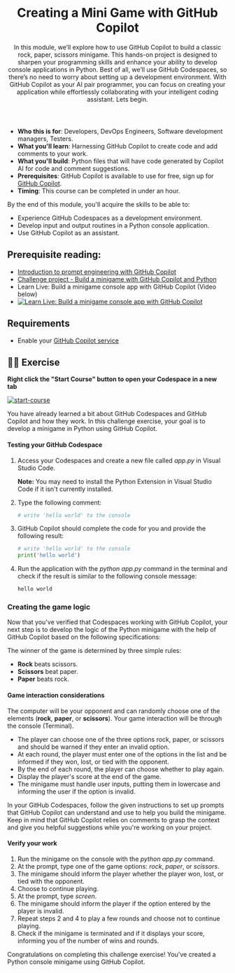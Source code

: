 <header>

# Creating a Mini Game with GitHub Copilot

In this module, we’ll explore how to use GitHub Copilot to build a classic rock, paper, scissors minigame. This hands-on project is designed to sharpen your programming skills and enhance your ability to develop console applications in Python. Best of all, we’ll use GitHub Codespaces, so there’s no need to worry about setting up a development environment. With GitHub Copilot as your AI pair programmer, you can focus on creating your application while effortlessly collaborating with your intelligent coding assistant. Lets begin.

</header>


- **Who this is for**: Developers, DevOps Engineers, Software development managers, Testers.
- **What you'll learn**: Harnessing GitHub Copilot to create code and add comments to your work.
- **What you'll build**: Python files that will have code generated by Copilot AI for code and comment suggestions.
- **Prerequisites**: GitHub Copilot is available to use for free, sign up for [GitHub Copilot](https://gh.io/copilot).
- **Timing**: This course can be completed in under an hour.

By the end of this module, you'll acquire the skills to be able to:

- Experience GitHub Codespaces as a development environment.
- Develop input and output routines in a Python console application.
- Use GitHub Copilot as an assistant.

## Prerequisite reading:
- [Introduction to prompt engineering with GitHub Copilot](https://learn.microsoft.com/training/modules/introduction-prompt-engineering-with-github-copilot//?WT.mc_id=academic-113596-abartolo)
- [Challenge project - Build a minigame with GitHub Copilot and Python](https://learn.microsoft.com/training/modules/challenge-project-create-mini-game-with-copilot/?WT.mc_id=academic-113596-abartolo)
- Learn Live: Build a minigame console app with GitHub Copilot (Video below)
- [![Learn Live: Build a minigame console app with GitHub Copilot](https://mediusimg.event.microsoft.com/video-53275/b508053c0b/thumbnail.jpg?sv=2018-03-28&sr=c&sig=k6NthrPwnvBfDPNAEBQaYaVzlJavZ8pnWuP6OcKm4Bs%3D&se=2028-11-18T05%3A23%3A52Z&sp=r)](https://ignite.microsoft.com/sessions/aeaf1e85-65e2-497d-aaf5-724d85213aa1?WT.mc_id=academic-113596-abartolo)
  

## Requirements

- Enable your [GitHub Copilot service](https://github.com/github-copilot/signup)

## 💪🏽 Exercise

**Right click the "Start Course" button to open your Codespace in a new tab**
 
[![start-course](https://user-images.githubusercontent.com/1221423/235727646-4a590299-ffe5-480d-8cd5-8194ea184546.svg)](https://github.com/new?template_owner=skills&template_name=copilot-codespaces-vscode&owner=%40me&name=skills-copilot-codespaces-vscode&description=My+clone+repository&visibility=public)

You have already learned a bit about GitHub Codespaces and GitHub Copilot and how they work. In this challenge exercise, your goal is to develop a minigame in Python using GitHub Copilot. 

#### Testing your GitHub Codespace

1. Access your Codespaces and create a new file called *app.py* in Visual Studio Code.

   **Note:** You may need to install the Python Extension in Visual Studio Code if it isn't currently installed.

2. Type the following comment:

   ```python
   # write 'hello world' to the console
   ```
      
3. GitHub Copilot should complete the code for you and provide the following result:

   ```python
   # write 'hello world' to the console
   print('hello world')
   ```

4. Run the application with the *python app.py* command in the terminal and check if the result is similar to the following console message:

   ```bash
   hello world
   ```
   
### Creating the game logic

Now that you've verified that Codespaces working with GitHub Copilot, your next step is to develop the logic of the Python minigame with the help of GitHub Copilot based on the following specifications:

The winner of the game is determined by three simple rules:

- **Rock** beats scissors.
- **Scissors** beat paper.
- **Paper** beats rock.

#### Game interaction considerations

The computer will be your opponent and can randomly choose one of the elements (**rock**, **paper**, or **scissors**). Your game interaction will be through the console (Terminal).

- The player can choose one of the three options rock, paper, or scissors and should be warned if they enter an invalid option.
- At each round, the player must enter one of the options in the list and be informed if they won, lost, or tied with the opponent.
- By the end of each round, the player can choose whether to play again.
- Display the player's score at the end of the game.
- The minigame must handle user inputs, putting them in lowercase and informing the user if the option is invalid.

In your GitHub Codespaces, follow the given instructions to set up prompts that GitHub Copilot can understand and use to help you build the minigame. Keep in mind that GitHub Copilot relies on comments to grasp the context and give you helpful suggestions while you're working on your project.

#### Verify your work

1. Run the minigame on the console with the *python app.py* command.
2. At the prompt, type one of the game options: *rock*, *paper*, or *scissors*.
3. The minigame should inform the player whether the player won, lost, or tied with the opponent.
4. Choose to continue playing.
5. At the prompt, type *screen*.
6. The minigame should inform the player if the option entered by the player is invalid.
7. Repeat steps 2 and 4 to play a few rounds and choose not to continue playing.
8. Check if the minigame is terminated and if it displays your score, informing you of the number of wins and rounds.

Congratulations on completing this challenge exercise! You've created a Python console minigame using GitHub Copilot.
